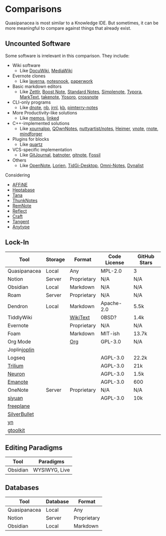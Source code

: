 # Comparisons

Quasipanacea is most similar to a Knowledge IDE. But sometimes, it can be more meaningful to compare against things that already exist.

## Uncounted Software

Some software is irrelevant in this comparison. They include:

- Wiki software
  - Like [DocuWiki][docu-wiki], [MediaWiki][media-wiki]
- Evernote clones
  - Like [laverna][laverna], [notesnook][notesnook], [paperwork][paperwork]
- Basic markdown editors
  - Like [Zettlr][zettlr], [Boost Note][boost-note], [Standard Notes][standard-notes], [Simplenote][simplenote], [Typora][typora], [MarkText][mark-text], [takenote][takenote], [Yosoro][yosoro], [crossnote][crossnote]
- CLI-only programs
  - Like [dnote][dnote], [nb][nb], [jrnl][jrnl], [kb][kb], [pimterry-notes][pimterry-notes]
- More Productivity-like solutions
  - Like [memos][memos], [linked][lostdesign-linked]
- C++-implemented solutions
  - Like [xournalpp][xournalpp], [QOwnNotes][qownnotes], [nuttyartist/notes][nuttyartist-notes], [Heimer][heimer], [vnote][vnote], [rnote][rnote], [mindforger][mindforger]
- Plugins for blocks
  - Like [quartz][quartz]
- VCS-specific implementation
  - Like [GitJournal][git-journal], [batnoter][batnoter], [gitnote][gitnote], [Fossil][fossil]
- Others
  - Like [OpenNote][open-note], [Lorien][lorien], [TidGi-Desktop][tidgi-desktop], [Omni-Notes][omni-notes], [Dynalist][dynalist]

[docu-wiki]: https://www.dokuwiki.org/dokuwiki
[media-wiki]: https://www.mediawiki.org/wiki/MediaWiki
[laverna]: https://github.com/Laverna/laverna
[notesnook]: https://github.com/streetwriters/notesnook
[paperwork]: https://github.com/paperwork/paperwork
[zettlr]: https://www.zettlr.com
[boost-note]: https://boostnote.io
[standard-notes]: https://standardnotes.com
[simplenote]: https://simplenote.com
[typora]: https://typora.io
[mark-text]: https://github.com/marktext/marktext
[takenote]: https://github.com/taniarascia/takenote
[yosoro]: https://github.com/IceEnd/Yosoro
[crossnote]: https://github.com/0xGG/crossnote
[dnote]: https://www.getdnote.com
[nb]: https://github.com/xwmx/nb
[jrnl]: https://github.com/jrnl-org/jrnl
[kb]: https://github.com/gnebbia/kb
[pimterry-notes]: https://github.com/pimterry/notes
[memos]: https://github.com/usememos/memos
[lostdesign-linked]: https://github.com/lostdesign/linked
[xournalpp]: https://github.com/xournalpp
[qownnotes]: https://github.com/pbek/QOwnNotes
[nuttyartist-notes]: https://github.com/nuttyartist/notes
[heimer]: https://github.com/juzzlin/Heimer
[vnote]: https://github.com/vnotex/vnote
[rnote]: https://github.com/flxzt/rnote
[mindforger]: https://github.com/dvorka/mindforger
[quartz]: https://github.com/jackyzha0/quartz
[git-journal]: https://github.com/GitJournal/GitJournal
[batnoter]: https://github.com/batnoter/batnoter
[gitnote]: https://github.com/zhaopengme/gitnote
[fossil]: https://www2.fossil-scm.org/home/doc/trunk/www/index.wiki
[open-note]: https://github.com/FoxUSA/OpenNote
[lorien]: https://github.com/mbrlabs/Lorien
[tidgi-desktop]: https://github.com/tiddly-gittly/TidGi-Desktop
[omni-notes]: https://github.com/federicoiosue/Omni-Notes
[dynalist]: https://dynalist.io

Considering

- [AFFiNE][affine]
- [Heptabase][heptabase]
- [Tana][tana]
- [ThunkNotes][thunk]
- [RemNote][remnote]
- [Reflect][reflect]
- [Craft][craft]
- [Tangent][tangent]
- [Anytype][anytype]

[affine]: https://github.com/toeverything/AFFiNE
[heptabase]: https://heptabase.com
[tana]: https://tana.inc
[thunk]: https://www.thunknotes.com
[remnote]: https://www.remnote.com
[reflect]: https://reflect.app
[craft]: https://www.craft.do
[tangent]: https://www.tangentnotes.com
[anytype]: https://anytype.io

## Lock-In

| Tool                          | Storage | Format               | Code License | GitHub Stars |
|-------------------------------|---------|----------------------|--------------|--------------|
| Quasipanacea                  | Local   | Any                  | MPL-2.0      | 3            |
| Notion                        | Server  | Proprietary          | N/A          | N/A          |
| Obsidian                      | Local   | Markdown             | N/A          | N/A          |
| Roam                          | Server  | Proprietary          | N/A          | N/A          |
| Dendron                       | Local   | Markdown             | Apache-2.0   | 5.5k         |
| TiddlyWiki                    |         | [WikiText][wikitext] | 0BSD?        | 1.4k         |
| Evernote                      |         | Proprietary          | N/A          | N/A          |
| Foam                          |         | Markdown             | MIT-ish      | 13.7k        |
| Org Mode                      |         | [Org][org]           | GPL-3.0      | N/A          |
| Joplin[joplin]                |         |                      |              |              |
| Logseq                        |         |                      | AGPL-3.0     | 22.2k        |
| [Trilium][trilium]            |         |                      | AGPL-3.0     | 21k          |
| [Neuron][neuron]              |         |                      | AGPL-3.0     | 1.5k         |
| [Emanote][emanote]            |         |                      | AGPL-3.0     | 600          |
| OneNote                       | Server  | Proprietary          | N/A          | N/A          |
| [siyuan][siyuan]              |         |                      | AGPL-3.0     | 10k          |
| [freeplane][freeplane]        |         |                      |              |              |
| [SilverBullet][silver-bullet] |         |                      |              |              |
| [yn][yn]                      |         |                      |              |              |
| [gtoolkit][gtoolkit] | | | | |

[wikitext]: https://en.wikipedia.org/wiki/Help:Wikitext
[org]: https://orgmode.org/worg/org-syntax.html
[joplin]: https://joplinapp.org
[trilium]: https://github.com/zadam/trilium
[neuron]: https://github.com/srid/neuron
[emanote]: https://github.com/srid/emanote
[siyuan]:https://github.com/siyuan-note/siyuan
[freeplane]: https://github.com/freeplane/freeplane
[silver-bullet]: https://silverbullet.md/
[yn]: https://github.com/purocean/yn
[gtoolkit]: https://github.com/feenkcom/gtoolkit

## Editing Paradigms

| Tool     | Paradigms     |
|----------|---------------|
| Obsidian | WYSIWYG, Live |

## Databases

| Tool         | Database | Format      |
|--------------|----------|-------------|
| Quasipanacea | Local    | Any         |
| Notion       | Server   | Proprietary |
| Obsidian     | Local    | Markdown    |
